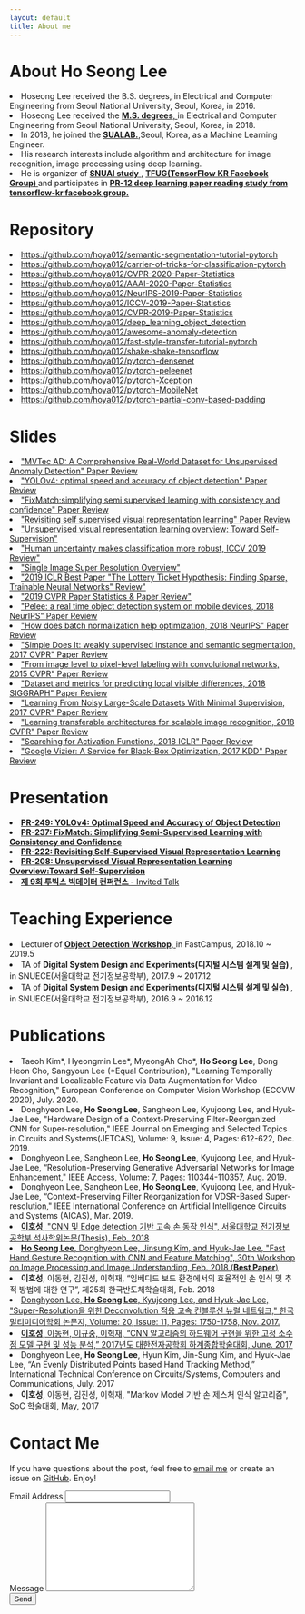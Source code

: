```yaml
---
layout: default
title: About me
---
```


<div class="post">
	<h1 class="pageTitle">About Ho Seong Lee</h1>
		<li>Hoseong Lee received the B.S. degrees, in Electrical and Computer Engineering from Seoul National University, Seoul, Korea, in 2016.</li>
		<li>Hoseong Lee received the <a href="http://capp.snu.ac.kr/" target="_blank"> <b>M.S. degrees</b>, </a> in Electrical and Computer Engineering from Seoul National University, Seoul, Korea, in 2018.</li>
  		<li>In 2018, he joined the <a href="http://sualab.com/" target="_blank"> <b>SUALAB.</b></a>,Seoul, Korea, as a Machine Learning Engineer.</li>
  		<li>His research interests include algorithm and architecture for image recognition, image processing using deep learning.</li>
	  	<li>He is organizer of <a href="https://drive.google.com/drive/folders/0B8z5oUpB2DysbFNEOWxfVDh5VW8" target="_blank"> <b>SNUAI study</b> </a>, <a href="https://www.facebook.com/groups/TensorFlowKR" target="_blank"> <b> TFUG(TensorFlow KR Facebook Group) </b> </a> and participates in <a href="https://www.youtube.com/results?search_query=pr12" target="_blank"><b>PR-12 deep learning paper reading study from tensorflow-kr facebook group.</b> </a> </li>
	<h1 class="pageTitle"> Repository </h1>
		<li> <a href="https://github.com/hoya012/semantic-segmentation-tutorial-pytorch" target="_blank"> https://github.com/hoya012/semantic-segmentation-tutorial-pytorch </a></li>
		<li> <a href="https://github.com/hoya012/carrier-of-tricks-for-classification-pytorch" target="_blank"> https://github.com/hoya012/carrier-of-tricks-for-classification-pytorch </a></li>
		<li> <a href="https://github.com/hoya012/CVPR-2020-Paper-Statistics" target="_blank"> https://github.com/hoya012/CVPR-2020-Paper-Statistics </a></li>
		<li> <a href="https://github.com/hoya012/AAAI-2020-Paper-Statistics" target="_blank"> https://github.com/hoya012/AAAI-2020-Paper-Statistics </a></li>
		<li> <a href="https://github.com/hoya012/NeurIPS-2019-Paper-Statistics" target="_blank"> https://github.com/hoya012/NeurIPS-2019-Paper-Statistics </a></li>
		<li> <a href="https://github.com/hoya012/ICCV-2019-Paper-Statistics" target="_blank"> https://github.com/hoya012/ICCV-2019-Paper-Statistics </a></li>
		<li> <a href="https://github.com/hoya012/CVPR-2019-Paper-Statistics" target="_blank"> https://github.com/hoya012/CVPR-2019-Paper-Statistics </a></li>
		<li> <a href="https://github.com/hoya012/deep_learning_object_detection" target="_blank"> https://github.com/hoya012/deep_learning_object_detection </a></li>
		<li> <a href="https://github.com/hoya012/awesome-anomaly-detection" target="_blank"> https://github.com/hoya012/awesome-anomaly-detection </a></li>
		<li> <a href="https://github.com/hoya012/fast-style-transfer-tutorial-pytorch" target="_blank"> https://github.com/hoya012/fast-style-transfer-tutorial-pytorch </a></li>
		<li> <a href="https://github.com/hoya012/shake-shake-tensorflow" target="_blank"> https://github.com/hoya012/shake-shake-tensorflow </a></li>
		<li> <a href="https://github.com/hoya012/pytorch-densenet" target="_blank"> https://github.com/hoya012/pytorch-densenet </a></li>
		<li> <a href="https://github.com/hoya012/pytorch-peleenet" target="_blank"> https://github.com/hoya012/pytorch-peleenet </a></li>
		<li> <a href="https://github.com/hoya012/pytorch-Xception" target="_blank"> https://github.com/hoya012/pytorch-Xception </a></li>
		<li> <a href="https://github.com/hoya012/pytorch-MobileNet" target="_blank"> https://github.com/hoya012/pytorch-MobileNet </a></li>
		<li> <a href="https://github.com/hoya012/pytorch-partial-conv-based-padding" target="_blank"> https://github.com/hoya012/pytorch-partial-conv-based-padding </a></li>
	<h1 class="pageTitle">Slides </h1>
		<li> <a href="https://www.slideshare.net/HoseongLee6/mvtec-ad-a-comprehensive-realworld-dataset-for-unsupervised-anomaly-detection" target="_blank"> "MVTec AD: A Comprehensive Real-World Dataset for Unsupervised Anomaly Detection" Paper Review </a></li>
		<li> <a href="https://www.slideshare.net/HoseongLee6/yolov4-optimal-speed-and-accuracy-of-object-detection-review" target="_blank"> "YOLOv4: optimal speed and accuracy of object detection" Paper Review </a></li>
		<li> <a href="https://www.slideshare.net/HoseongLee6/fixmatchsimplifying-semi-supervised-learning-with-consistency-and-confidence" target="_blank"> "FixMatch:simplifying semi supervised learning with consistency and confidence" Paper Review </a></li>
		<li> <a href="https://www.slideshare.net/HoseongLee6/revisiting-self-supervised-visual-representation-learning-paper-review" target="_blank"> "Revisiting self supervised visual representation learning" Paper Review </a></li>
		<li> <a href="https://www.slideshare.net/HoseongLee6/unsupervised-visual-representation-learning-overview-toward-selfsupervision-194443768" target="_blank"> "Unsupervised visual representation learning overview: Toward Self-Supervision" </a></li>
		<li> <a href="https://www.slideshare.net/HoseongLee6/human-uncertainty-makes-classification-more-robust-iccv-2019-review" target="_blank"> "Human uncertainty makes classification more robust, ICCV 2019 Review" </a></li>
		<li> <a href="https://www.slideshare.net/HoseongLee6/single-image-super-resolution-overview" target="_blank"> "Single Image Super Resolution Overview" </a></li>
		<li> <a href="https://www.slideshare.net/HoseongLee6/2019-iclr-best-paper-review-147216667" target="_blank"> "2019 ICLR Best Paper "The Lottery Ticket Hypothesis: Finding Sparse, Trainable Neural Networks" Review"</a></li>
		<li> <a href="https://www.slideshare.net/HoseongLee6/2019-cvpr-paperoverview" target="_blank"> "2019 CVPR Paper Statistics & Paper Review"</a></li>
		<li> <a href="https://www.slideshare.net/HoseongLee6/pelee-a-real-time-object-detection-system-on-mobile-devices-paper-review" target="_blank"> "Pelee: a real time object detection system on mobile devices, 2018 NeurIPS" Paper Review</a></li>
		<li> <a href="https://www.slideshare.net/HoseongLee6/how-does-batch-normalization-help-optimization-paper-review" target="_blank"> "How does batch normalization help optimization, 2018 NeurIPS" Paper Review</a></li>
		<li> <a href="https://www.slideshare.net/HoseongLee6/simple-does-it-weakly-supervised-instance-and-semantic-segmentation-paper-review" target="_blank"> "Simple Does It: weakly supervised instance and semantic segmentation, 2017 CVPR" Paper Review</a></li>
		<li> <a href="https://www.slideshare.net/HoseongLee6/from-image-level-to-pixellevel-labeling-with-convolutional-networks-paper-review-129173293" target="_blank"> "From image level to pixel-level labeling with convolutional networks, 2015 CVPR" Paper Review</a></li>
		<li> <a href="https://www.slideshare.net/HoseongLee6/dataset-and-metrics-for-predicting-local-visible-differences-paper-review" target="_blank"> "Dataset and metrics for predicting local visible differences, 2018 SIGGRAPH" Paper Review</a></li>
		<li> <a href="https://www.slideshare.net/HoseongLee6/learning-from-noisy-largescale-datasets-with-minimal-supervision-paper-review" target="_blank"> "Learning From Noisy Large-Scale Datasets With Minimal Supervision, 2017 CVPR" Paper Review</a></li>
		<li> <a href="https://www.slideshare.net/HoseongLee6/learning-transferable-architectures-for-scalable-image-recognition-paper-review" target="_blank"> "Learning transferable architectures for scalable image recognition, 2018 CVPR" Paper Review</a></li>
		<li> <a href="https://www.slideshare.net/HoseongLee6/searching-for-activation-functions-paper-review" target="_blank"> "Searching for Activation Functions, 2018 ICLR" Paper Review</a></li>
		<li> <a href="https://www.slideshare.net/HoseongLee6/google-vizier-a-service-for-blackbox-optimization-paper-review" target="_blank"> "Google Vizier: A Service for Black-Box Optimization, 2017 KDD" Paper Review</a></li>
	<h1 class="pageTitle">Presentation </h1>
		<li> <a href="https://youtu.be/CXRlpsFpVUE" target="_blank"> <b> PR-249: YOLOv4: Optimal Speed and Accuracy of Object Detection </b> </a> </li>
		<li> <a href="https://youtu.be/fOCxgrR95ew" target="_blank"> <b> PR-237: FixMatch: Simplifying Semi-Supervised Learning with Consistency and Confidence </b> </a> </li>
		<li> <a href="https://youtu.be/6pDIfC14By8" target="_blank"> <b> PR-222: Revisiting Self-Supervised Visual Representation Learning </b> </a> </li>
		<li> <a href="https://youtu.be/eDDHsbMgOJQ" target="_blank"> <b> PR-208: Unsupervised Visual Representation Learning Overview:Toward Self-Supervision </b> </a> </li>
		<li> <a href="https://www.onoffmix.com/event/205358" target="_blank"> <b> 제 9회 투빅스 빅데이터 컨퍼런스 </b> - Invited Talk </a> </li>
	<h1 class="pageTitle">Teaching Experience </h1>
		<li> Lecturer of <a href="https://www.fastcampus.co.kr/data_workshop_obj/" target="_blank"> <b>Object Detection Workshop</b>, </a> in FastCampus, 2018.10 ~ 2019.5 </li>
		<li> TA of <b> Digital System Design and Experiments(디지털 시스템 설계 및 실습) </b>, in SNUECE(서울대학교 전기정보공학부), 2017.9 ~ 2017.12 </li>
		<li> TA of <b> Digital System Design and Experiments(디지털 시스템 설계 및 실습) </b>,  in SNUECE(서울대학교 전기정보공학부), 2016.9 ~ 2016.12 </li>
	<h1 class="pageTitle">Publications</h1>
		<li> Taeoh Kim*, Hyeongmin Lee*, MyeongAh Cho*, <b>Ho Seong Lee</b>, Dong Heon Cho, Sangyoun Lee (*Equal Contribution), "Learning Temporally Invariant and Localizable Feature via Data Augmentation for Video Recognition," European Conference on Computer Vision Workshop (ECCVW 2020), July. 2020. </li>
		<li> Donghyeon Lee, <b>Ho Seong Lee</b>, Sangheon Lee, Kyujoong Lee, and Hyuk-Jae Lee, "Hardware Design of a Context-Preserving Filter-Reorganized CNN for Super-resolution," IEEE Journal on Emerging and Selected Topics in Circuits and Systems(JETCAS), Volume: 9, Issue: 4, Pages: 612-622, Dec. 2019. </li>
		<li> Donghyeon Lee, Sangheon Lee, <b>Ho Seong Lee</b>, Kyujoong Lee, and Hyuk-Jae Lee, “Resolution-Preserving Generative Adversarial Networks for Image Enhancement," IEEE Access, Volume: 7, Pages: 110344-110357, Aug. 2019. </li>
		<li> Donghyeon Lee, Sangheon Lee, <b>Ho Seong Lee</b>, Kyujoong Lee, and Hyuk-Jae Lee, “Context-Preserving Filter Reorganization for VDSR-Based Super-resolution," IEEE International Conference on Artificial Intelligence Circuits and Systems (AICAS), Mar. 2019. </li>
		<li><a href="http://s-space.snu.ac.kr/handle/10371/141510" target="_blank"> <b>이호성</b>, "CNN 및 Edge detection 기반
고속 손 동작 인식", 서울대학교 전기정보공학부 석사학위논문(Thesis), Feb. 2018 </a></li>
		<li><a href="https://www.eiric.or.kr/community/post2.php?m=view&gubun=201802&num=13881&pg=21&seGubun=&seGubun1=&SnxGubun=%C6%F7%BD%BA%C5%CD&searchBy=&searchWord=" target="_blank"> <b>Ho Seong Lee</b>, Donghyeon Lee, Jinsung Kim, and Hyuk-Jae Lee, "Fast Hand Gesture Recognition with CNN and Feature Matching", 30th Workshop on Image Processing and Image Understanding, Feb. 2018 (<b>Best Paper</b>) </a></li>
		<li><b>이호성</b>, 이동현, 김진성, 이혁재, “임베디드 보드 환경에서의 효율적인 손 인식 및 추적 방법에 대한 연구”, 제25회 한국반도체학술대회, Feb. 2018 </li>
		<li><a href="http://www.dbpia.co.kr/Journal/ArticleDetail/NODE07279627" target="_blank"> Donghyeon Lee, <b>Ho Seong Lee</b>, Kyujoong Lee, and Hyuk-Jae Lee, "Super-Resolution을 위한 Deconvolution 적용 고속 컨볼루션 뉴럴 네트워크," 한국멀티미디어학회 논문지, Volume: 20, Issue: 11, Pages: 1750-1758, Nov. 2017. </a></li>
		<li><a href="https://www.dbpia.co.kr/Journal/ArticleDetail/NODE07219575" target="_blank">  <b>이호성</b>, 이동현, 이규중, 이혁재, “CNN 알고리즘의 하드웨어 구현을 위한 고정 소수점 모델 구현 및 성능 분석,” 2017년도 대한전자공학회 하계종합학술대회, June. 2017</a></li>
		<li>Donghyeon Lee, <b>Ho Seong Lee</b>, Hyun Kim, Jin-Sung Kim, and Hyuk-Jae Lee, “An Evenly Distributed Points based Hand Tracking Method,” International Technical Conference on Circuits/Systems, Computers and Communications, July. 2017</li>
		<li> <b>이호성</b>, 이동현, 김진성, 이혁재, "Markov Model 기반 손 제스처 인식 알고리즘", SoC 학술대회, May, 2017</li>
	<h1 class="pageTitle">Contact Me</h1>
	    <p>If you have questions about the post, feel free to <a href="mailto:Hoseong.Lee@cognex.com">email me</a> or create an issue on <a href="https://github.com/hoya012">GitHub</a>. Enjoy!</p>	
	<form action="http://formspree.io/your@mail.com" method="POST">
		<label for="email">Email Address</label>	
		<input type="email" id="email" name="_replyto" class="full-width"><br>	
		<label for="message">Message</label>	
		<textarea name="message" id="message" cols="30" rows="10" class="full-width"></textarea><br>	
		<input type="submit" value="Send" class="button">	
  	</form>
</div>
